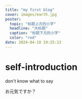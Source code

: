 ```yaml
---
title: "my first blog"
cover: images/earth.jpg
poster:
  topic: "标题上方的小字"
  headline: "大标题"
  caption: "标题下方的小字"
  color: "red"
date: 2024-04-10 19:25:13
---
```


# self-introduction


don't know what to say  

お元気ですか？